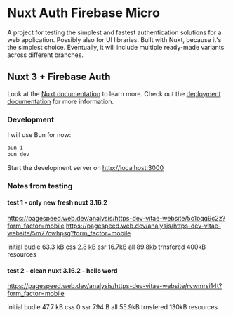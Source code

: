 # Nuxt Auth Firebase Micro

A project for testing the simplest and fastest authentication solutions for a web application. Possibly also for UI libraries. Built with Nuxt, because it's the simplest choice. Eventually, it will include multiple ready-made variants across different branches.

## Nuxt 3 + Firebase Auth

Look at the [Nuxt documentation](https://nuxt.com/docs/getting-started/introduction) to learn more.
Check out the [deployment documentation](https://nuxt.com/docs/getting-started/deployment) for more information.

### Development

I will use Bun for now:

```bash
bun i
bun dev
```

Start the development server on [http://localhost:3000](http://localhost:3000)

### Notes from testing

#### test 1 - only new fresh nuxt 3.16.2
https://pagespeed.web.dev/analysis/https-dev-vitae-website/5c1oqq9c2z?form_factor=mobile
https://pagespeed.web.dev/analysis/https-dev-vitae-website/5m77cwhpsq?form_factor=mobile


initial budle 63.3 kB
css 2.8 kB
ssr 16.7kB
all 89.8kb trnsfered
400kB resources


#### test 2 - clean nuxt 3.16.2 - hello word
https://pagespeed.web.dev/analysis/https-dev-vitae-website/rvwmrsi14t?form_factor=mobile

initial budle 47.7 kB
css 0
ssr 794 B
all 55.9kB trnsfered
130kB resources